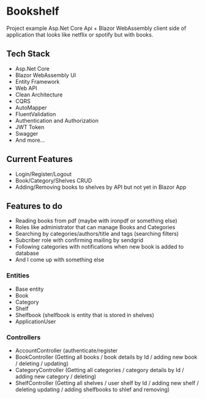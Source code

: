 # Bookshelf

Project example Asp.Net Core Api + Blazor WebAssembly client side of application that looks like netflix or spotify but with books.

## Tech Stack

- Asp.Net Core
- Blazor WebAssembly UI
- Entity Framework
- Web API
- Clean Architecture
- CQRS
- AutoMapper
- FluentValidation
- Authentication and Authorization
- JWT Token
- Swagger
- And more...

## Current Features

- Login/Register/Logout
- Book/Category/Shelves CRUD
- Adding/Removing books to shelves by API but not yet in Blazor App

## Features to do

- Reading books from pdf (maybe with ironpdf or something else)
- Roles like administrator that can manage Books and Categories
- Searching by categories/authors/title and tags (searching filters)
- Subcriber role with confirming mailing by sendgrid
- Following categories with notifications when new book is added to database
- And I come up with something else

### Entities

- Base entity
- Book
- Category
- Shelf
- Shelfbook (shelfbook is  entity that is stored in shelves)
- ApplicationUser

### Controllers

- AccountController (authenticate/register
- BookController (Getting all books / book details by Id / adding new book / deleting / updating)
- CategoryController (Getting all categories / category details by Id / adding new category / deleting) 
- ShelfController (Getting all shelves / user shelf by Id / adding new shelf / deleting updating / adding shelfbooks to shlef and removing)